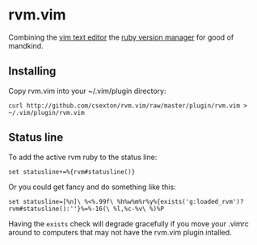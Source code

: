 # rvm.vim

Combining the [vim text editor](http://www.vim.org) the [ruby version manager](http://rvm.beginrescueend.com/) for good of mandkind.

## Installing

Copy rvm.vim into your ~/.vim/plugin directory:

    curl http://github.com/csexton/rvm.vim/raw/master/plugin/rvm.vim > ~/.vim/plugin/rvm.vim

## Status line

To add the active rvm ruby to the status line:

    set statusline+=%{rvm#statusline()}

Or you could get fancy and do something like this:

    set statusline=[%n]\ %<%.99f\ %h%w%m%r%y%{exists('g:loaded_rvm')?rvm#statusline():''}%=%-16(\ %l,%c-%v\ %)%P

Having the `exists` check will degrade gracefully if you move your .vimrc around to computers that may not have the rvm.vim plugin intalled.



